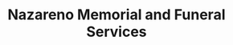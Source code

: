 ---
title: "Nazareno Memorial and Funeral Services"
url: /calamba/nazareno-memorial-and-funeral-services/
shop: Bestattungen
---